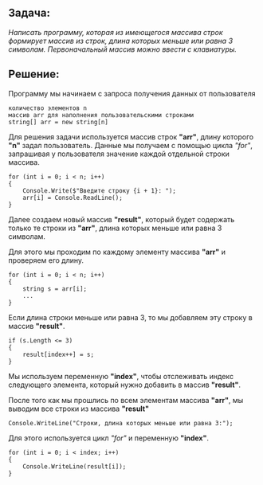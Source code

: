 ## **Задача:**

*Написать программу, которая из имеющегося массива строк формирует массив из строк, длина которых меньше или равна 3 символам. Первоначальный массив можно ввести с клавиатуры.*

## **Решение:**
Программу мы начинаем с запроса получения данных от пользователя

    количество элементов n
    массив arr для наполнения пользовательскими строками
    string[] arr = new string[n]

Для решения задачи используется массив строк **"arr"**, длину которого **"n"** задал пользователь. Данные мы получаем с помощью цикла *"for"*, запрашивая у пользователя значение каждой отдельной строки массива.

    for (int i = 0; i < n; i++)
    {
        Console.Write($"Введите строку {i + 1}: ");
        arr[i] = Console.ReadLine();
    }

Далее создаем новый массив **"result"**, который будет содержать только те строки из **"arr"**, длина которых меньше или равна 3 символам.

Для этого мы проходим по каждому элементу массива **"arr"** и проверяем его длину. 

    for (int i = 0; i < n; i++)
    {
        string s = arr[i];
        ...
    }
Если длина строки меньше или равна 3, то мы добавляем эту строку в массив **"result"**. 

    if (s.Length <= 3)
    {
        result[index++] = s;
    }
Мы используем переменную **"index"**, чтобы отслеживать индекс следующего элемента, который нужно добавить в массив **"result"**.

После того как мы прошлись по всем элементам массива **"arr"**, мы выводим все строки из массива **"result"**

    Console.WriteLine("Строки, длина которых меньше или равна 3:");

Для этого используется цикл *"for"* и переменную **"index"**.

    for (int i = 0; i < index; i++)
    {
        Console.WriteLine(result[i]);
    }